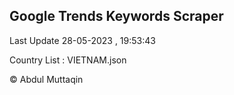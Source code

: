 

## Google Trends Keywords Scraper 
 
Last Update 28-05-2023 , 19:53:43

Country List :
VIETNAM.json



© Abdul Muttaqin 
